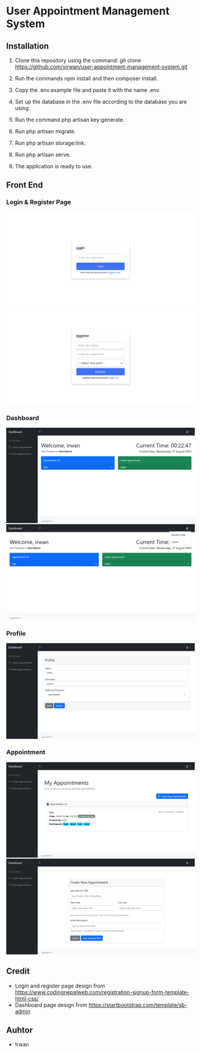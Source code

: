 # User Appointment Management System
## Installation
1. Clone this repository using the command: git clone https://github.com/xirwan/user-appointment-management-system.git

2. Run the commands npm install and then composer install.

3. Copy the .env.example file and paste it with the name .env.

4. Set up the database in the .env file according to the database you are using.

5. Run the command php artisan key:generate.

6. Run php artisan migrate.

7. Run php artisan storage:link.

8. Run php artisan serve.

9. The application is ready to use.

## Front End
### Login & Register Page
![Login Page](screenshot/login.png)
![Register Page](screenshot/register.png)

### Dashboard
![Dashboard Page](screenshot/dashboard.png)
![Dashboard Logout Page](screenshot/dashboard_logout.png)

### Profile
![Profile Page](screenshot/profile.png)

### Appointment
![Appointment List Page](screenshot/appointments_list.png)
![Create Appointment Page](screenshot/create_appointment.png)

## Credit
- Login and register page design from https://www.codingnepalweb.com/registration-signup-form-template-html-css/
- Dashboard page design from https://startbootstrap.com/template/sb-admin

## Auhtor
- Irwan